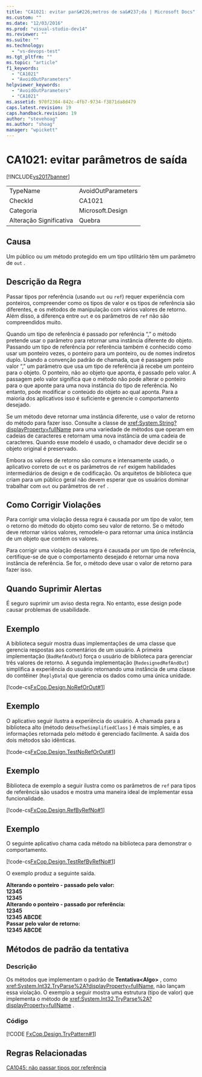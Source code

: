 ```yaml
---
title: "CA1021: evitar par&#226;metros de sa&#237;da | Microsoft Docs"
ms.custom: ""
ms.date: "12/03/2016"
ms.prod: "visual-studio-dev14"
ms.reviewer: ""
ms.suite: ""
ms.technology: 
  - "vs-devops-test"
ms.tgt_pltfrm: ""
ms.topic: "article"
f1_keywords: 
  - "CA1021"
  - "AvoidOutParameters"
helpviewer_keywords: 
  - "AvoidOutParameters"
  - "CA1021"
ms.assetid: 970f2304-842c-4fb7-9734-f3871da8d479
caps.latest.revision: 19
caps.handback.revision: 19
author: "stevehoag"
ms.author: "shoag"
manager: "wpickett"
---
```

# CA1021: evitar par&#226;metros de sa&#237;da
[!INCLUDE[vs2017banner](../code-quality/includes/vs2017banner.md)]

|||  
|-|-|  
|TypeName|AvoidOutParameters|  
|CheckId|CA1021|  
|Categoria|Microsoft.Design|  
|Alteração Significativa|Quebra|  
  
## Causa  
 Um público ou um método protegido em um tipo utilitário têm um parâmetro de `out` .  
  
## Descrição da Regra  
 Passar tipos por referência \(usando `out` ou `ref`\) requer experiência com ponteiros, compreender como os tipos de valor e os tipos de referência são diferentes, e os métodos de manipulação com vários valores de retorno.  Além disso, a diferença entre `out` e os parâmetros de `ref` não são compreendidos muito.  
  
 Quando um tipo de referência é passado por referência “,” o método pretende usar o parâmetro para retornar uma instância diferente do objeto.  Passando um tipo de referência por referência também é conhecido como usar um ponteiro vezes, o ponteiro para um ponteiro, ou de nomes indiretos duplo.  Usando a convenção padrão de chamada, que é passagem pelo valor “,” um parâmetro que usa um tipo de referência já recebe um ponteiro para o objeto.  O ponteiro, não ao objeto que aponta, é passado pelo valor.  A passagem pelo valor significa que o método não pode alterar o ponteiro para o que aponte para uma nova instância do tipo de referência.  No entanto, pode modificar o conteúdo do objeto ao qual aponta.  Para a maioria dos aplicativos isso é suficiente e gerencie o comportamento desejado.  
  
 Se um método deve retornar uma instância diferente, use o valor de retorno do método para fazer isso.  Consulte a classe de <xref:System.String?displayProperty=fullName> para uma variedade de métodos que operam em cadeias de caracteres e retornam uma nova instância de uma cadeia de caracteres.  Quando esse modelo é usado, o chamador deve decidir se o objeto original é preservado.  
  
 Embora os valores de retorno são comuns e intensamente usado, o aplicativo correto de `out` e os parâmetros de `ref` exigem habilidades intermediários de design e de codificação.  Os arquitetos de biblioteca que criam para um público geral não devem esperar que os usuários dominar trabalhar com `out` ou parâmetros de `ref` .  
  
## Como Corrigir Violações  
 Para corrigir uma violação dessa regra é causada por um tipo de valor, tem o retorno do método do objeto como seu valor de retorno.  Se o método deve retornar vários valores, remodele\-o para retornar uma única instância de um objeto que contém os valores.  
  
 Para corrigir uma violação dessa regra é causada por um tipo de referência, certifique\-se de que o comportamento desejado é retornar uma nova instância de referência.  Se for, o método deve usar o valor de retorno para fazer isso.  
  
## Quando Suprimir Alertas  
 É seguro suprimir um aviso desta regra.  No entanto, esse design pode causar problemas de usabilidade.  
  
## Exemplo  
 A biblioteca seguir mostra duas implementações de uma classe que gerencia respostas aos comentários de um usuário.  A primeira implementação \(`BadRefAndOut`\) força o usuário de biblioteca para gerenciar três valores de retorno.  A segunda implementação \(`RedesignedRefAndOut`\) simplifica a experiência do usuário retornando uma instância de uma classe do contêiner \(`ReplyData`\) que gerencia os dados como uma única unidade.  
  
 [!code-cs[FxCop.Design.NoRefOrOut#1](../code-quality/codesnippet/CSharp/ca1021-avoid-out-parameters_1.cs)]  
  
## Exemplo  
 O aplicativo seguir ilustra a experiência do usuário.  A chamada para a biblioteca alto \(método de`UseTheSimplifiedClass` \) é mais simples, e as informações retornada pelo método é gerenciado facilmente.  A saída dos dois métodos são idênticas.  
  
 [!code-cs[FxCop.Design.TestNoRefOrOut#1](../code-quality/codesnippet/CSharp/ca1021-avoid-out-parameters_2.cs)]  
  
## Exemplo  
 Biblioteca de exemplo a seguir ilustra como os parâmetros de `ref` para tipos de referência são usados e mostra uma maneira ideal de implementar essa funcionalidade.  
  
 [!code-cs[FxCop.Design.RefByRefNo#1](../code-quality/codesnippet/CSharp/ca1021-avoid-out-parameters_3.cs)]  
  
## Exemplo  
 O seguinte aplicativo chama cada método na biblioteca para demonstrar o comportamento.  
  
 [!code-cs[FxCop.Design.TestRefByRefNo#1](../code-quality/codesnippet/CSharp/ca1021-avoid-out-parameters_4.cs)]  
  
 O exemplo produz a seguinte saída.  
  
  **Alterando o ponteiro \- passado pelo valor:**  
**12345**  
**12345**  
**Alterando o ponteiro \- passado por referência:**  
**12345**  
**12345 ABCDE**  
**Passar pelo valor de retorno:**  
**12345 ABCDE**   
## Métodos de padrão da tentativa  
  
### Descrição  
 Os métodos que implementam o padrão de **Tentativa\<Algo\>** , como <xref:System.Int32.TryParse%2A?displayProperty=fullName>, não lançam essa violação.  O exemplo a seguir mostra uma estrutura \(tipo de valor\) que implementa o método de <xref:System.Int32.TryParse%2A?displayProperty=fullName> .  
  
### Código  
 [!CODE [FxCop.Design.TryPattern#1](../CodeSnippet/VS_Snippets_CodeAnalysis/FxCop.Design.TryPattern#1)]  
  
## Regras Relacionadas  
 [CA1045: não passar tipos por referência](../code-quality/ca1045-do-not-pass-types-by-reference.md)